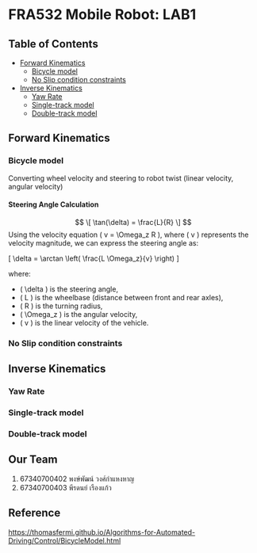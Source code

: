 # FRA532 Mobile Robot: LAB1
## Table of Contents
- [Forward Kinematics](#forward-kinematics)
  - [Bicycle model](#bicycle-model)
  - [No Slip condition constraints](#no-slip-condition-constraints)
- [Inverse Kinematics](#inverse-kinematics)
  - [Yaw Rate](#yaw-rate)
  - [Single-track model](#single-track-model)
  - [Double-track model](#double-track-model)

## Forward Kinematics

### Bicycle model
Converting wheel velocity and steering to robot twist (linear velocity, angular velocity)

#### Steering Angle Calculation
$$
\[
\tan(\delta) = \frac{L}{R}
\]
$$
Using the velocity equation \( v = \Omega_z R \), where \( v \) represents the velocity magnitude, we can express the steering angle as:

\[
\delta = \arctan \left( \frac{L \Omega_z}{v} \right)
\]

where:
- \( \delta \) is the steering angle,
- \( L \) is the wheelbase (distance between front and rear axles),
- \( R \) is the turning radius,
- \( \Omega_z \) is the angular velocity,
- \( v \) is the linear velocity of the vehicle.


### No Slip condition constraints

## Inverse Kinematics

### Yaw Rate

### Single-track model

### Double-track model

## Our Team

1. 67340700402 พงษ์พัฒน์ วงศ์กำแหงหาญ
2. 67340700403 พีรดนย์ เรืองแก้ว

## Reference
https://thomasfermi.github.io/Algorithms-for-Automated-Driving/Control/BicycleModel.html
